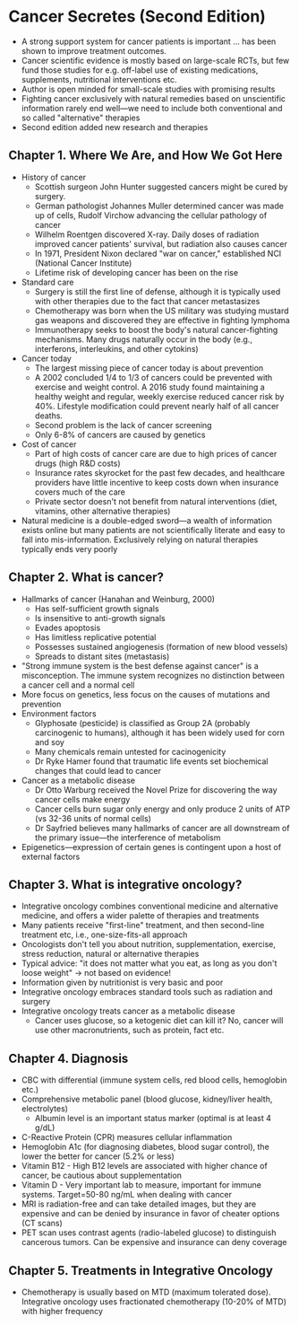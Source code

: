 # Cancer Secretes (Second Edition)

* A strong support system for cancer patients is important ... has been shown to improve treatment outcomes.
* Cancer scientific evidence is mostly based on large-scale RCTs, but few fund those studies for e.g. off-label use of existing medications, supplements, nutritional interventions etc.
* Author is open minded for small-scale studies with promising results
* Fighting cancer exclusively with natural remedies based on unscientific information rarely end well—we need to include both conventional and so called "alternative" therapies
* Second edition added new research and therapies

## Chapter 1. Where We Are, and How We Got Here

* History of cancer
    * Scottish surgeon John Hunter suggested cancers might be cured by surgery.
    * German pathologist Johannes Muller determined cancer was made up of cells, Rudolf Virchow advancing the cellular pathology of cancer
    * Wilhelm Roentgen discovered X-ray. Daily doses of radiation improved cancer patients' survival, but radiation also causes cancer
    * In 1971, President Nixon declared "war on cancer," established NCI (National Cancer Institute)
    * Lifetime risk of developing cancer has been on the rise
* Standard care
    * Surgery is still the first line of defense, although it is typically used with other therapies due to the fact that cancer metastasizes
    * Chemotherapy was born when the US military was studying mustard gas weapons and discovered they are effective in fighting lymphoma
    * Immunotherapy seeks to boost the body's natural cancer-fighting mechanisms. Many drugs naturally occur in the body (e.g., interferons, interleukins, and other cytokins)
* Cancer today
    * The largest missing piece of cancer today is about prevention
    * A 2002 concluded 1/4 to 1/3 of cancers could be prevented with exercise and weight control. A 2016 study found maintaining a healthy weight and regular, weekly exercise reduced cancer risk by 40%. Lifestyle modification could prevent nearly half of all cancer deaths.
    * Second problem is the lack of cancer screening
    * Only 6-8% of cancers are caused by genetics
* Cost of cancer
    * Part of high costs of cancer care are due to high prices of cancer drugs (high R&D costs)
    * Insurance rates skyrocket for the past few decades, and healthcare providers have little incentive to keep costs down when insurance covers much of the care
    * Private sector doesn't not benefit from natural interventions (diet, vitamins, other alternative therapies)
* Natural medicine is a double-edged sword—a wealth of information exists online but many patients are not scientifically literate and easy to fall into mis-information. Exclusively relying on natural therapies typically ends very poorly

## Chapter 2. What is cancer?

* Hallmarks of cancer (Hanahan and Weinburg, 2000)
    * Has self-sufficient growth signals
    * Is insensitive to anti-growth signals
    * Evades apoptosis
    * Has limitless replicative potential
    * Possesses sustained angiogenesis (formation of new blood vessels)
    * Spreads to distant sites (metastasis)
* "Strong immune system is the best defense against cancer" is a misconception. The immune system recognizes no distinction between a cancer cell and a normal cell
* More focus on genetics, less focus on the causes of mutations and prevention
* Environment factors
    * Glyphosate (pesticide) is classified as Group 2A (probably carcinogenic to humans), although it has been widely used for corn and soy
    * Many chemicals remain untested for cacinogenicity
    * Dr Ryke Hamer found that traumatic life events set biochemical changes that could lead to cancer
* Cancer as a metabolic disease
    * Dr Otto Warburg received the Novel Prize for discovering the way cancer cells make energy
    * Cancer cells burn sugar only energy and only produce 2 units of ATP (vs 32-36 units of normal cells)
    * Dr Sayfried believes many hallmarks of cancer are all downstream of the primary issue—the interference of metabolism
* Epigenetics—expression of certain genes is contingent upon a host of external factors

## Chapter 3. What is integrative oncology?

* Integrative oncology combines conventional medicine and alternative medicine, and offers a wider palette of therapies and treatments
* Many patients receive "first-line" treatment, and then second-line treatment etc, i.e., one-size-fits-all approach
* Oncologists don't tell you about nutrition, supplementation, exercise, stress reduction, natural or alternative therapies
* Typical advice: "it does not matter what you eat, as long as you don't loose weight" -> not based on evidence!
* Information given by nutritionist is very basic and poor
* Integrative oncology embraces standard tools such as radiation and surgery
* Integrative oncology treats cancer as a metabolic disease
    * Cancer uses glucose, so a ketogenic diet can kill it? No, cancer will use other macronutrients, such as protein, fact etc.

## Chapter 4. Diagnosis

* CBC with differential (immune system cells, red blood cells, hemoglobin etc.)
* Comprehensive metabolic panel (blood glucose, kidney/liver health, electrolytes)
    * Albumin level is an important status marker (optimal is at least 4 g/dL)
* C-Reactive Protein (CPR) measures cellular inflammation
* Hemoglobin A1c (for diagnosing diabetes, blood sugar control), the lower the better for cancer (5.2% or less)
* Vitamin B12 - High B12 levels are associated with higher chance of cancer, be cautious about supplementation
* Vitamin D - Very important lab to measure, important for immune systems. Target=50-80 ng/mL when dealing with cancer
* MRI is radiation-free and can take detailed images, but they are expensive and can be denied by insurance in favor of cheater options (CT scans)
* PET scan uses contrast agents (radio-labeled glucose) to distinguish cancerous tumors. Can be expensive and insurance can deny coverage

## Chapter 5. Treatments in Integrative Oncology

* Chemotherapy is usually based on MTD (maximum tolerated dose). Integrative oncology uses fractionated chemotherapy (10-20% of MTD) with higher frequency
